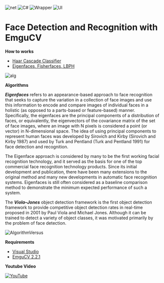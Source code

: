 ![net](https://img.shields.io/badge/.NET-4-Green.svg)
![C#](https://img.shields.io/badge/language-Csharp-blue.svg)
![Wrapper](https://img.shields.io/badge/wrapper-EmguCV-purple.svg)
![UI](https://img.shields.io/badge/UI-WPF-red.svg)

# Face Detection and Recognition with EmguCV

**How to works**
   - [Haar Cascade Classifier](http://mesutpiskin.com/blog/321.html)
   - [Eigenfaces, Fisherfaces, LBPH](http://mesutpiskin.com/blog/opencv-yuz-tanima-eigenfaces-fisherfaces-lbph.html)


![alg](https://svgshare.com/i/7fc.svg)

**Algorithms**

***Eigenfaces*** refers to an appearance-based approach to face recognition that seeks to capture the variation in a collection of face images and use this information to encode and compare images of individual faces in a holistic (as opposed to a parts-based or feature-based) manner. Specifically, the eigenfaces are the principal components of a distribution of faces, or equivalently, the eigenvectors of the covariance matrix of the set of face images, where an image with N pixels is considered a point (or vector) in N-dimensional space. The idea of using principal components to represent human faces was developed by Sirovich and Kirby (Sirovich and Kirby 1987) and used by Turk and Pentland (Turk and Pentland 1991) for face detection and recognition. 

The Eigenface approach is considered by many to be the first working facial recognition technology, and it served as the basis for one of the top commercial face recognition technology products. Since its initial development and publication, there have been many extensions to the original method and many new developments in automatic face recognition systems. Eigenfaces is still often considered as a baseline comparison method to demonstrate the minimum expected performance of such a system.

The ***Viola–Jones*** object detection framework is the first object detection framework to provide competitive object detection rates in real-time proposed in 2001 by Paul Viola and Michael Jones. Although it can be trained to detect a variety of object classes, it was motivated primarily by the problem of face detection.

![AlgorithmVersus](https://preview.ibb.co/cxdBpp/Screen_Shot_2018_09_11_at_16_45_51.png)

**Requirements**
   - [Visual Studio](https://visualstudio.microsoft.com/)
   - [EmguCV 2.2.1](https://sourceforge.net/projects/emgucv/files/emgucv/2.2.1/)


**Youtube Video**

[![YouTube](http://image.prntscr.com/image/9eb2fd2b97a24d20a2d8801d8783d898.png)](https://youtu.be/0wxWdCc_TFo "Face detect and recognition")
